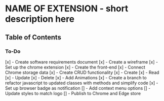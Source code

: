 # NAME OF EXTENSION - short description here

## Table of Contents 

### To-Do
[x] - Create software requirements document 
[x] - Create a wireframe 
[x] - Set up the chrome extension 
[x] - Create the front-end 
[x] - Connect Chrome storage data
[x] - Create CRUD functionality 
    [x] - Create
    [x] - Read
    [x] - Update
    [x] - Delete
[x] - Add Animations
[x] - Create a branch to refactor javascript to updated classes with methods and simplify code 
[x] - Set up browser badge as notification 
[] - Add context menu options 
[] - Update styles to match logo
[] - Publish to Chrome and Edge store 